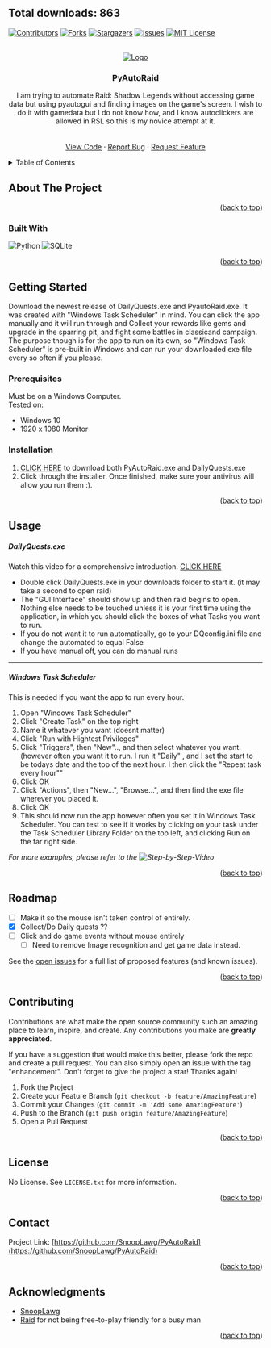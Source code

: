 <!-- Improved compatibility of back to top link: See: https://github.com/othneildrew/Best-README-Template/pull/73 -->
<a name="readme-top"></a>
<!--
*** Thanks for checking out the Best-README-Template. If you have a suggestion
*** that would make this better, please fork the repo and create a pull request
*** or simply open an issue with the tag "enhancement".
*** Don't forget to give the project a star!
*** Thanks again! Now go create something AMAZING! :D
-->



<!-- PROJECT SHIELDS -->
<!--
*** I'm using markdown "reference style" links for readability.
*** Reference links are enclosed in brackets [ ] instead of parentheses ( ).
*** See the bottom of this document for the declaration of the reference variables
*** for contributors-url, forks-url, etc. This is an optional, concise syntax you may use.
*** https://www.markdownguide.org/basic-syntax/#reference-style-links
-->
Total downloads: 863
--- 
[![Contributors][contributors-shield]][contributors-url]
[![Forks][forks-shield]][forks-url]
[![Stargazers][stars-shield]][stars-url]
[![Issues][issues-shield]][issues-url]
[![MIT License][license-shield]][license-url]




<!-- PROJECT LOGO -->
<br />
<div align="center">
  <a href="https://github.com/SnoopLawg/PyAutoRaid">
    <img src="https://user-images.githubusercontent.com/30202466/181846024-930b7120-0af6-4280-b727-87bdd4ade7b8.jpeg" alt="Logo">
  </a>

<h3 align="center">PyAutoRaid</h3>

  <p align="center">
    I am trying to automate Raid: Shadow Legends  without accessing game data but using pyautogui and finding images on the game's screen. I wish to do it with gamedata but I do not know how, and I know autoclickers are allowed in RSL so this is my novice attempt at it.
    <br />
    <!--<a href="https://github.com/SnoopLawg/PyAutoRaid"><strong>Explore the docs »</strong></a>-->
    <br />
    <br />
    <a href="https://github.com/SnoopLawg/PyAutoRaid">View Code</a>
    ·
    <a href="https://github.com/SnoopLawg/PyAutoRaid/issues">Report Bug</a>
    ·
    <a href="https://github.com/SnoopLawg/PyAutoRaid/issues">Request Feature</a>
  </p>
</div>



<!-- TABLE OF CONTENTS -->
<details>
  <summary>Table of Contents</summary>
  <ol>
    <li>
      <a href="#about-the-project">About The Project</a>
      <ul>
        <li><a href="#built-with">Built With</a></li>
      </ul>
    </li>
    <li>
      <a href="#getting-started">Getting Started</a>
      <ul>
        <li><a href="#prerequisites">Prerequisites</a></li>
        <li><a href="#installation">Installation</a></li>
      </ul>
    </li>
    <li><a href="#usage">Usage</a></li>
    <li><a href="#roadmap">Roadmap</a></li>
    <li><a href="#contributing">Contributing</a></li>
    <li><a href="#license">License</a></li>
    <li><a href="#contact">Contact</a></li>
    <li><a href="#acknowledgments">Acknowledgments</a></li>
  </ol>
</details>



<!-- ABOUT THE PROJECT -->
## About The Project
<!--
[![Product Name Screen Shot][Exe, GUI Interface, and Raid]](https://user-images.githubusercontent.com/30202466/235019154-2fb0524d-bddc-4a16-833a-ffc9c6d115bc.png)

Here's a blank template to get started: To avoid retyping too much info. Do a search and replace with your text editor for the following: `github_username`, `repo_name`, `twitter_handle`, `linkedin_username`, `email_client`, `email`, `project_title`, `project_description`
-->
<p align="right">(<a href="#readme-top">back to top</a>)</p>



### Built With

![Python](https://img.shields.io/badge/python-3670A0?style=for-the-badge&logo=python&logoColor=ffdd54)
![SQLite](https://img.shields.io/badge/sqlite-%2307405e.svg?style=for-the-badge&logo=sqlite&logoColor=white)



<p align="right">(<a href="#readme-top">back to top</a>)</p>



<!-- GETTING STARTED -->
## Getting Started

Download the newest release of DailyQuests.exe and PyautoRaid.exe. It was created with "Windows Task Scheduler" in mind. You can click the app manually and it will run through and  Collect your rewards like gems and upgrade in the sparring pit, and fight some battles in classicand campaign. The purpose though is for the app to run on its own, so "Windows Task Scheduler" is pre-built in Windows and can run your downloaded exe file every so often if you please.


### Prerequisites

Must be on a Windows Computer.<br> 
Tested on:<br>
* Windows 10
* 1920 x 1080 Monitor

### Installation

1. [CLICK HERE](https://github.com/SnoopLawg/PyAutoRaid/releases/download/v2.1-beta/PARinstaller.exe) to download both PyAutoRaid.exe and DailyQuests.exe<br>
2. Click through the installer. Once finished, make sure your antivirus will allow you run them :).

<p align="right">(<a href="#readme-top">back to top</a>)</p>



<!-- USAGE EXAMPLES -->
## Usage

##### DailyQuests.exe 
Watch this video for a comprehensive introduction. [CLICK HERE](https://youtu.be/FOaXg9hXk3s )
  - Double click DailyQuests.exe in your downloads folder to start it. (it may take a second to open raid) 
  - The "GUI Interface" should show up and then raid begins to open. Nothing else needs to be touched unless it is your first time using the application, in which you should click the boxes of what Tasks you want to run. 
  - If you do not want it to run automatically, go to your DQconfig.ini file and change the automated to equal False
  - If you have manual off, you can do manual runs

______________________________________________________________________________________________________________________________
##### Windows Task Scheduler
This is needed if you want the app to run every hour.

1. Open "Windows Task Scheduler"
2. Click "Create Task" on the top right
3. Name it whatever you want (doesnt matter)
4. Click "Run with Hightest Privileges"
5. Click "Triggers", then "New".., and then select whatever you want. (however often you want it to run. I run it "Daily" , and I set the start to be todays date and the top of the next hour. I then click the "Repeat task every hour""
6. Click OK
7. Click "Actions", then "New...", "Browse...", and then find the exe file wherever you placed it.
8. Click OK
9. This should now run the app however often you set it in Windows Task Scheduler. You can test to see if it works by clicking on your task under the Task Scheduler Library Folder on the top left, and clicking Run on the far right side.

_For more examples, please refer to the ![Step-by-Step-Video]([https://example.com](https://img.youtube.com/vi/YOUTUBE_VIDEO_ID_HERE/0.jpg)](https://www.veed.io/view/975c29ce-a472-4b2a-acfa-7b22edb42753?sharingWidget=true&panel=share))_

<p align="right">(<a href="#readme-top">back to top</a>)</p>



<!-- ROADMAP -->
## Roadmap

- [ ] Make it so the mouse isn't taken control of entirely.
- [x] Collect/Do Daily quests ??
- [ ] Click and do game events without mouse entirely
    - [ ] Need to remove Image recognition and get game data instead.

See the [open issues](https://github.com/github_username/repo_name/issues) for a full list of proposed features (and known issues).

<p align="right">(<a href="#readme-top">back to top</a>)</p>



<!-- CONTRIBUTING -->
## Contributing

Contributions are what make the open source community such an amazing place to learn, inspire, and create. Any contributions you make are **greatly appreciated**.

If you have a suggestion that would make this better, please fork the repo and create a pull request. You can also simply open an issue with the tag "enhancement".
Don't forget to give the project a star! Thanks again!

1. Fork the Project
2. Create your Feature Branch (`git checkout -b feature/AmazingFeature`)
3. Commit your Changes (`git commit -m 'Add some AmazingFeature'`)
4. Push to the Branch (`git push origin feature/AmazingFeature`)
5. Open a Pull Request

<p align="right">(<a href="#readme-top">back to top</a>)</p>



<!-- LICENSE -->
## License

No License. See `LICENSE.txt` for more information.

<p align="right">(<a href="#readme-top">back to top</a>)</p>



<!-- CONTACT -->
## Contact

Project Link: [https://github.com/SnoopLawg/PyAutoRaid](https://github.com/SnoopLawg/PyAutoRaid)

<p align="right">(<a href="#readme-top">back to top</a>)</p>



<!-- ACKNOWLEDGMENTS -->
## Acknowledgments

* [SnoopLawg](https://github.com/SnoopLawg)
* [Raid](https://plarium.com/landings/en/desktop/raid/rdo/cro/cave_f002p_a_m_jt2180_v1?plid=1031237&pxl=google_search&publisherid=raid%20shadow%20legends_kwd-828443951496_143343244765&placement=643747462252_143343244765&adpartnerset=143343244765&gad=1&gclid=CjwKCAjwuqiiBhBtEiwATgvixKqwMslbeEV2CreSpaOkwCs8Wk0CwqZOKILvnYzQL2KYciqV4-wZExoCI6MQAvD_BwE) for not being free-to-play friendly for a busy man

<p align="right">(<a href="#readme-top">back to top</a>)</p>



<!-- MARKDOWN LINKS & IMAGES -->
<!-- https://www.markdownguide.org/basic-syntax/#reference-style-links -->
[contributors-shield]: https://img.shields.io/github/contributors/SnoopLawg/PyAutoRaid.svg?style=for-the-badge
[contributors-url]: https://github.com/SnoopLawg/PyAutoRaid/graphs/contributors
[forks-shield]: https://img.shields.io/github/forks/SnoopLawg/PyAutoRaid.svg?style=for-the-badge
[forks-url]: https://github.com/SnoopLawg/PyAutoRaid/network/members
[stars-shield]: https://img.shields.io/github/stars/SnoopLawg/PyAutoRaid.svg?style=for-the-badge
[stars-url]: https://github.com/SnoopLawg/PyAutoRaid/stargazers
[issues-shield]: https://img.shields.io/github/issues/SnoopLawg/PyAutoRaid.svg?style=for-the-badge
[issues-url]: https://github.com/SnoopLawg/PyAutoRaid/issues
[license-shield]: https://img.shields.io/github/license/SnoopLawg/PyAutoRaid.svg?style=for-the-badge
[license-url]: https://github.com/SnoopLawg/PyAutoRaid/blob/master/LICENSE.txt
[linkedin-shield]: https://img.shields.io/badge/-LinkedIn-black.svg?style=for-the-badge&logo=linkedin&colorB=555
[linkedin-url]: https://linkedin.com/in/linkedin_username
[product-screenshot]: images/screenshot.png
[Next.js]: https://img.shields.io/badge/next.js-000000?style=for-the-badge&logo=nextdotjs&logoColor=white
[Next-url]: https://nextjs.org/

<!--  
# PyAutoRaid
![raid-header](https://user-images.githubusercontent.com/30202466/181846024-930b7120-0af6-4280-b727-87bdd4ade7b8.jpeg)

[![Step-by-Step Video Download Guide](https://img.youtube.com/vi/YOUTUBE_VIDEO_ID_HERE/0.jpg)](https://www.veed.io/view/975c29ce-a472-4b2a-acfa-7b22edb42753?sharingWidget=true&panel=share)

### How to Use
1. Download Main.exe
[DOWNLOADE HERE](https://github.com/SnoopLawg/PyAutoRaid/releases/download/v1.5-beta/Main.exe)<br>
(You can now run it by clicking it)


###### optional:<br>
  Make the app run incrementally:

2. Open "Windows Task Scheduler"
3. Click "Create Task" on the top right
4. Name it whatever you want (doesnt matter)
5. Click "Run with Hightest Privileges"
6. Click "Triggers", then "New".., and then select whatever you want. (however often you want it to run. I run it "Daily" , and I set the start to be todays date and the top of the next hour. I then click the "Repeat task every hour""
7. Click OK
8. Click "Actions", then "New...", "Browse...", and then find the exe file wherever you placed it.
9. Click OK
10. This should now run the app however often you set it in Windows Task Scheduler. You can test to see if it works by clicking on your task under the Task Scheduler Library Folder on the top left, and clicking Run on the far right side.

When running the program for the first time be sure to make your changes then submit on the gui.

### Technical
I am trying to automate Raid: Shadow Legends  without accessing game data but using pyautogui and finding images on the game's screen. I wish to do it with gamedata but I do not know how, and I know autoclickers are allowed in RSL so this is my novice attempt at it.
- [x] CheckIfFileExists()<br>
      -Checks if you have the correct files
- [x] OpenRaid()<br>
      -Starts and awaits raid to open
- [x] AutoRewards()<br>
      -Collects Gem Mine, Daily quests, Advanced Quests, Inbox, Upgrades champions in autoupgrade thing, and buys mystery and ancient shards from market.
- [x] AutoCB()<br>
      -My FAVORITE (and reason I made this app). Attacks clan boss depending on what you set in your GUI. If met the number of battles (Ex. 2/2 UNM fights) it will move on to the next difficulty. If you completed all fights you need (you put in the gui) it will default to UNM fighting.
- [x] ClassicArena()<br>
      -Battles 10 times or until out of coins. Will also buy Drexthar Bloodtwin if not yet purchased
- [x] quitAll()<br>
      -Quits out of everything including Raid, Plarium and this app.
- [x] BlackOutMonitor()<br>
      -Blacks out your monitors without turning off your computer. (I use this so I can run this like every hour and not have my monitors on always)
- [x] TagTeamArena()<br>
      -Battles 10 times or until out of coins
- [ ] AutoUpgrader<br>
      -Cannot control mouseclicks when I run RSLHELPER by farbstoff... so I would have to get gamedata. (NEED HELP!!)
- [x] Gui<br>
      -Gui popup to manage what you want to run
- [x] Exe file for all of this<br>
      -PyAutoRaid.exe created

-->
